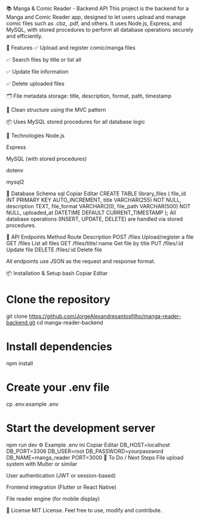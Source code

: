 📚 Manga & Comic Reader - Backend API
This project is the backend for a Manga and Comic Reader app, designed to let users upload and manage comic files such as .cbz, .pdf, and others. It uses Node.js, Express, and MySQL, with stored procedures to perform all database operations securely and efficiently.

🚀 Features
✅ Upload and register comic/manga files

✅ Search files by title or list all

✅ Update file information

✅ Delete uploaded files

🗂️ File metadata storage: title, description, format, path, timestamp

🔐 Clean structure using the MVC pattern

📦 Uses MySQL stored procedures for all database logic

🧱 Technologies
Node.js

Express

MySQL (with stored procedures)

dotenv

mysql2

📂 Database Schema
sql
Copiar
Editar
CREATE TABLE library_files (
  file_id INT PRIMARY KEY AUTO_INCREMENT,
  title VARCHAR(255) NOT NULL,
  description TEXT,
  file_format VARCHAR(20),
  file_path VARCHAR(500) NOT NULL,
  uploaded_at DATETIME DEFAULT CURRENT_TIMESTAMP
);
All database operations (INSERT, UPDATE, DELETE) are handled via stored procedures.

🔌 API Endpoints
Method	Route	Description
POST	/files	Upload/register a file
GET	/files	List all files
GET	/files/title/:name	Get file by title
PUT	/files/:id	Update file
DELETE	/files/:id	Delete file

All endpoints use JSON as the request and response format.

📦 Installation & Setup
bash
Copiar
Editar
# Clone the repository
git clone https://github.com/JorgeAlexandresantosfilho/manga-reader-backend.git
cd manga-reader-backend

# Install dependencies
npm install

# Create your .env file
cp .env.example .env

# Start the development server
npm run dev
⚙️ Example .env
ini
Copiar
Editar
DB_HOST=localhost
DB_PORT=3306
DB_USER=root
DB_PASSWORD=yourpassword
DB_NAME=manga_reader
PORT=3000
🧪 To Do / Next Steps
 File upload system with Multer or similar

 User authentication (JWT or session-based)

 Frontend integration (Flutter or React Native)

 File reader engine (for mobile display)

📄 License
MIT License. Feel free to use, modify and contribute.

